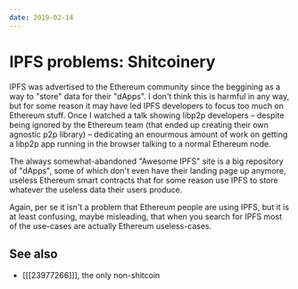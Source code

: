 ```yaml
---
date: 2019-02-14
---
```


# IPFS problems: Shitcoinery

IPFS was advertised to the Ethereum community since the beggining as a way to "store" data for their "dApps". I don't think this is harmful in any way, but for some reason it may have led IPFS developers to focus too much on Ethereum stuff. Once I watched a talk showing libp2p developers – despite being ignored by the Ethereum team (that ended up creating their own agnostic p2p library) – dedicating an enourmous amount of work on getting a libp2p app running in the browser talking to a normal Ethereum node.

The always somewhat-abandoned "Awesome IPFS" site is a big repository of "dApps", some of which don't even have their landing page up anymore, useless Ethereum smart contracts that for some reason use IPFS to store whatever the useless data their users produce.

Again, per se it isn't a problem that Ethereum people are using IPFS, but it is at least confusing, maybe misleading, that when you search for IPFS most of the use-cases are actually Ethereum useless-cases.

## See also

* [[[23977266]]], the only non-shitcoin
